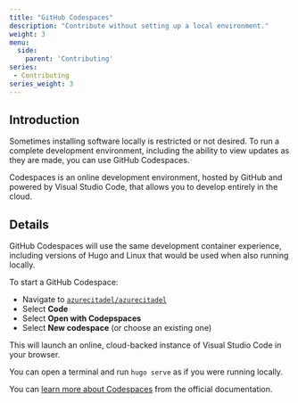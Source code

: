 ```yaml
---
title: "GitHub Codespaces"
description: "Contribute without setting up a local environment."
weight: 3
menu:
  side:
    parent: 'Contributing'
series:
 - Contributing
series_weight: 3
---
```


## Introduction

Sometimes installing software locally is restricted or not desired. To run a complete development environment, including the ability to view updates as they are made, you can use GitHub Codespaces.

Codespaces is an online development environment, hosted by GitHub and powered by Visual Studio Code, that allows you to develop entirely in the cloud.

## Details

GitHub Codespaces will use the same development container experience, including versions of Hugo and Linux that would be used when also running locally.

To start a GitHub Codespace:

* Navigate to [`azurecitadel/azurecitadel`](https://github.com/azurecitadel/azurecitadel)
* Select **Code**
* Select **Open with Codepspaces**
* Select **New codespace** (or choose an existing one)

This will launch an online, cloud-backed instance of Visual Studio Code in your browser.

You can open a terminal and run `hugo serve` as if you were running locally.

You can [learn more about Codespaces](https://github.com/features/codespaces) from the official documentation.